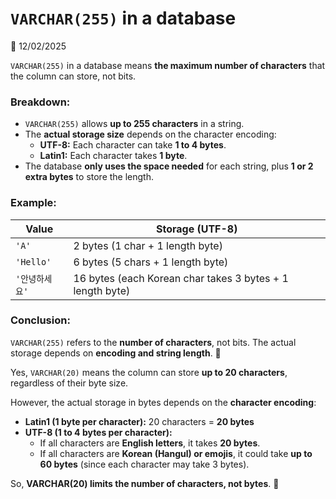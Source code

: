 # `VARCHAR(255)` in a database

📅 12/02/2025

`VARCHAR(255)` in a database means **the maximum number of characters** that the column can store, not bits.  

### **Breakdown:**
- `VARCHAR(255)` allows **up to 255 characters** in a string.
- The **actual storage size** depends on the character encoding:
  - **UTF-8:** Each character can take **1 to 4 bytes**.
  - **Latin1:** Each character takes **1 byte**.
- The database **only uses the space needed** for each string, plus **1 or 2 extra bytes** to store the length.

### **Example:**
| Value               | Storage (UTF-8) |
|---------------------|----------------|
| `'A'`              | 2 bytes (1 char + 1 length byte) |
| `'Hello'`          | 6 bytes (5 chars + 1 length byte) |
| `'안녕하세요'`      | 16 bytes (each Korean char takes 3 bytes + 1 length byte) |

### **Conclusion:**
`VARCHAR(255)` refers to the **number of characters**, not bits. The actual storage depends on **encoding and string length**. 🚀

Yes, `VARCHAR(20)` means the column can store **up to 20 characters**, regardless of their byte size.  

However, the actual storage in bytes depends on the **character encoding**:  
- **Latin1 (1 byte per character):** 20 characters = **20 bytes**  
- **UTF-8 (1 to 4 bytes per character):**  
  - If all characters are **English letters**, it takes **20 bytes**.  
  - If all characters are **Korean (Hangul) or emojis**, it could take **up to 60 bytes** (since each character may take 3 bytes).  

So, **VARCHAR(20) limits the number of characters, not bytes**. 🚀